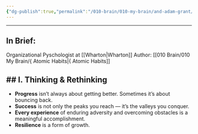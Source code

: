 ```yaml
---
{"dg-publish":true,"permalink":"/010-brain/010-my-brain/and-adam-grant/","created":"2021-12-15T12:12:58.000-05:00","updated":"2025-03-20T01:52:44.000-04:00"}
---
```


---

## In Brief:
Organizational Pyschologist at [[Wharton\|Wharton]]
Author: [[010 Brain/010 My Brain/{  Atomic Habits\|{  Atomic Habits]]

## ## **I. Thinking & Rethinking**
-   **Progress** isn’t always about getting better. Sometimes it’s about bouncing back. 
-   **Success** is not only the peaks you reach — it’s the valleys you conquer. 
-   **Every experience** of enduring adversity and overcoming obstacles is a meaningful accomplishment. 
-   **Resilience** is a form of growth.

